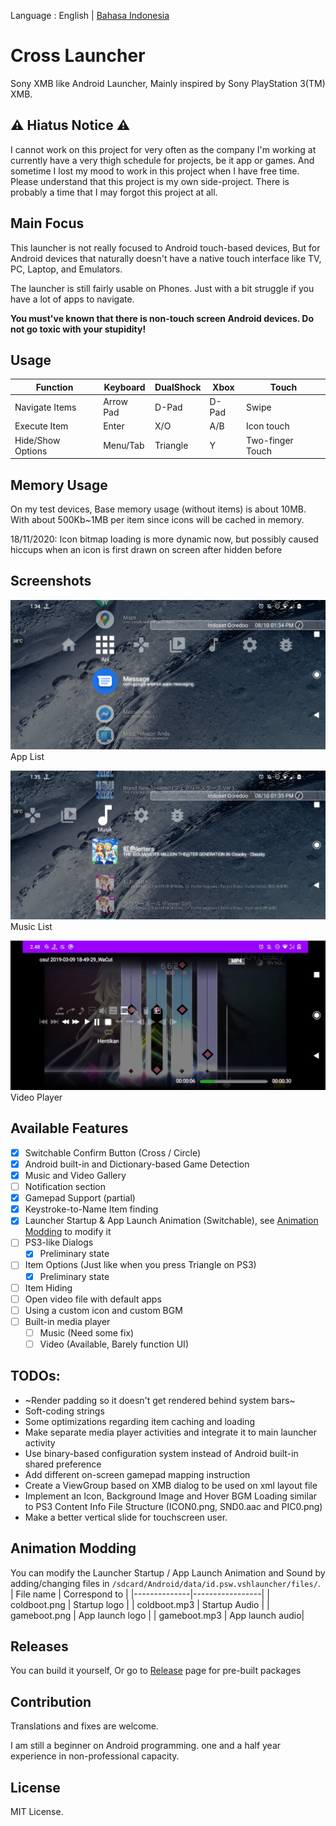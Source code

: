 Language : English | [Bahasa Indonesia](README_ID.md)
# Cross Launcher
Sony XMB like Android Launcher, Mainly inspired by Sony PlayStation 3(TM) XMB.

## ⚠ Hiatus Notice ⚠
I cannot work on this project for very often as the company I'm working at currently have a very thigh schedule for projects, be it app or games. 
And sometime I lost my mood to work in this project when I have free time. Please understand that this project is my own side-project. 
There is probably a time that I may forgot this project at all.

## Main Focus
This launcher is not really focused to Android touch-based devices, But for Android devices that 
naturally doesn't have a native touch interface like TV, PC, Laptop, and Emulators.

The launcher is still fairly usable on Phones. Just with a bit struggle if you have a
lot of apps to navigate.

**You must've known that there is non-touch screen Android devices. Do not go toxic with your stupidity!**

## Usage
| Function          | Keyboard | DualShock | Xbox     | Touch            |
|-------------------|----------|-----------|----------|------------------|
| Navigate Items    | Arrow Pad| D-Pad     | D-Pad    | Swipe            |
| Execute Item      | Enter    | X/O       | A/B      | Icon touch       |
| Hide/Show Options | Menu/Tab | Triangle  | Y        | Two-finger Touch |

## Memory Usage
On my test devices, Base memory usage (without items) is about 10MB.
With about 500Kb~1MB per item since icons will be cached in memory.

18/11/2020: Icon bitmap loading is more dynamic now, but possibly caused hiccups when
an icon is first drawn on screen after hidden before

## Screenshots
![Apps list screenshot](readme_asset/ss_apl.png)
App List

![Music list screenshot](readme_asset/ss_musiclist.png)
Music List

![Video player screenshot](readme_asset/ss_videoplayer.png)
Video Player

## Available Features
- [x] Switchable Confirm Button (Cross / Circle)
- [x] Android built-in and Dictionary-based Game Detection
- [x] Music and Video Gallery
- [ ] Notification section
- [x] Gamepad Support (partial)
- [x] Keystroke-to-Name Item finding
- [x] Launcher Startup & App Launch Animation (Switchable), see 
[Animation Modding](https://github.com/EmiyaSyahriel/CrossLauncher/blob/master/README.md#animation-modding) to modify it
- [ ] PS3-like Dialogs
  - [x] Preliminary state
- [ ] Item Options (Just like when you press Triangle on PS3)
  - [x] Preliminary state
- [ ] Item Hiding
- [ ] Open video file with default apps
- [ ] Using a custom icon and custom BGM
- [ ] Built-in media player
  - [ ] Music (Need some fix)
  - [ ] Video (Available, Barely function UI)
  
## TODOs:
- ~Render padding so it doesn't get rendered behind system bars~
- Soft-coding strings
- Some optimizations regarding item caching and loading
- Make separate media player activities and integrate it to main launcher activity
- Use binary-based configuration system instead of Android built-in shared preference
- Add different on-screen gamepad mapping instruction
- Create a ViewGroup based on XMB dialog to be used on xml layout file
- Implement an Icon, Background Image and Hover BGM Loading similar to PS3 Content Info File Structure (ICON0.png, SND0.aac and PIC0.png)
- Make a better vertical slide for touchscreen user.

## Animation Modding
You can modify the Launcher Startup / App Launch Animation and Sound by
adding/changing files in `/sdcard/Android/data/id.psw.vshlauncher/files/`.
| File name    | Correspond to   |
|--------------|-----------------|
| coldboot.png | Startup logo    |
| coldboot.mp3 | Startup Audio   |
| gameboot.png | App launch logo |
| gameboot.mp3 | App launch audio|

## Releases
You can build it yourself, Or go to [Release](https://github.com/EmiyaSyahriel/CrossLauncher/releases)
page for pre-built packages

## Contribution
Translations and fixes are welcome.

I am still a beginner on Android programming. one and a half year experience in non-professional capacity.

## License
MIT License.
